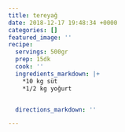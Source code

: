 ```yaml
---
title: tereyağ
date: 2018-12-17 19:48:34 +0000
categories: []
featured_image: ''
recipe:
  servings: 500gr
  prep: 15dk
  cook: ''
  ingredients_markdown: |+
    *10 kg süt
    *1/2 kg yoğurt


  directions_markdown: ''

---
```

